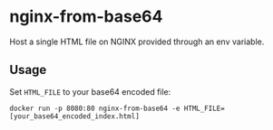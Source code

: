 # nginx-from-base64
Host a single HTML file on NGINX provided through an env variable.

## Usage
Set `HTML_FILE` to your base64 encoded file:
```
docker run -p 8080:80 nginx-from-base64 -e HTML_FILE=[your_base64_encoded_index.html]
```
